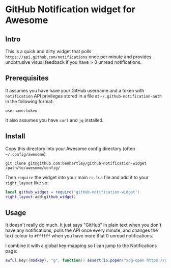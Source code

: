 # GitHub Notification widget for Awesome

## Intro
This is a quick and dirty widget that polls `https://api.github.com/notifications` once per minute and provides unobtrusive visual feedback if you have > 0 unread notifications.

## Prerequisites
It assumes you have have your GitHub username and a token with `notification` API privileges stored in a file at `~/.github-notification-auth` in the following format:

```
username:token
```

It also assumes you have `curl` and `jq` installed.

## Install
Copy this directory into your Awesome config directory (often `~/.config/awesome`)

```
git clone git@github.com:benhartley/github-notification-widget /path/to/awesome/config/
```

Then `require` the widget into your main `rc.lua` file and add it to your `right_layout` like so:

``` lua
local github_widget = require('github-notification-widget')
right_layout:add(github_widget)
```

## Usage
It doesn't really do much. It just says "GitHub" in plain text when you don't have any notifications, polls the API once every minute, and changes the text colour to `#ffffff` when you have more that 0 unread notifications.

I combine it with a global key-mapping so I can jump to the Notifications page:

``` lua
awful.key({modkey}, "g", function() assert(io.popen("xdg-open https://github.com/notifications")) end)
```

